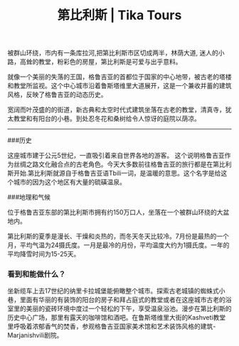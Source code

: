 ﻿---
language: zh
url: regions/tbilisi
heading: 第比利斯
title: 第比利斯 | Tika Tours
country_id: 1
imggrp_id: 20
gallery_id: 20
template: regions
name: 第比利斯
---
<div class="row content-row"><!-- 1160 (1)-->

</div>

<div class="row content-row"><!-- 1161 (2)-->
<div class="col-xs-12 col-sm-6 col-md-6"><!-- 1548 -->

被群山环绕，市内有一条库拉河,把第比利斯市区切成两半，林荫大道, 迷人的小路，高耸的教堂，粉彩色的房屋，第比利斯是可爱与出乎意料。

就像一个美丽的失落的王国，格鲁吉亚的首都位于国家的中心地带，被古老的塔楼和教堂所监视。这个中心城市沿着鲁斯塔维里大道展开，这是一个兼收并蓄的建筑风格，反映了格鲁吉亚的动态历史。

</div>

<div class="col-xs-12 col-sm-6 col-md-6"><!-- 1549 -->

宽阔而叶茂盛的的街道，新古典和太空时代式建筑坐落在古老的教堂，清真寺，犹太教堂和有阳台的小巷。到处忍冬花和桑树给令人惊讶的庭院以荫凉。

</div>

</div>

<div class="row content-row"><!-- 1162 (3)-->
<div class="col-xs-12"><!-- 1550 -->

* * *

</div>

</div>

<div class="row content-row"><!-- 1163 (4)-->
<div class="col-xs-12 col-sm-6 col-md-6"><!-- 1551 -->

###历史


这座城市建于公元5世纪，一直吸引着来自世界各地的游客。 这个说明格鲁吉亚作为丝绸之路文化融合点的古老角色。今天大多数前往格鲁吉亚的旅行都是在第比利斯开始.第比利斯就源自于格鲁吉亚语Tbili一词，是温暖的意思。这个名字是给这个城市的因为这个地区有大量的硫磺温泉。

###地理和气候


位于格鲁吉亚东部的第比利斯市拥有约150万口人，坐落在一个被群山环绕的大盆地内。

第比利斯的夏季是漫长、干燥和炎热的，而冬天冬天比较冷。7月份是最热的一个月，平均气温为24摄氏度。一月是最冷的月份，平均温度大约为1摄氏度。一年的平均降雪时间为15-25天。

</div>

<div class="col-xs-12 col-sm-6 col-md-6"><!-- 1552 -->

### 看到和能做什么？

坐新缆车上去17世纪的纳里卡拉城堡能俯瞰整个城市。探索古老城镇的蜘蛛式小巷，里面有华丽的有装饰的阳台的房子和拜占庭式的教堂或者在这座城市古老的浴室里的美丽的瓷砖环境中度过一个轻松的下午，享受温泉浴池。漫步在第比利斯的历史中心广场，那里有露天的咖啡馆和酒吧。在鲁斯塔维里大街的Kashveti教堂里呼吸着浓郁香气的焚香，参观格鲁吉亚国家美术馆和艺术装饰风格的建筑-Marjanishvili剧院。


</div>

</div>

